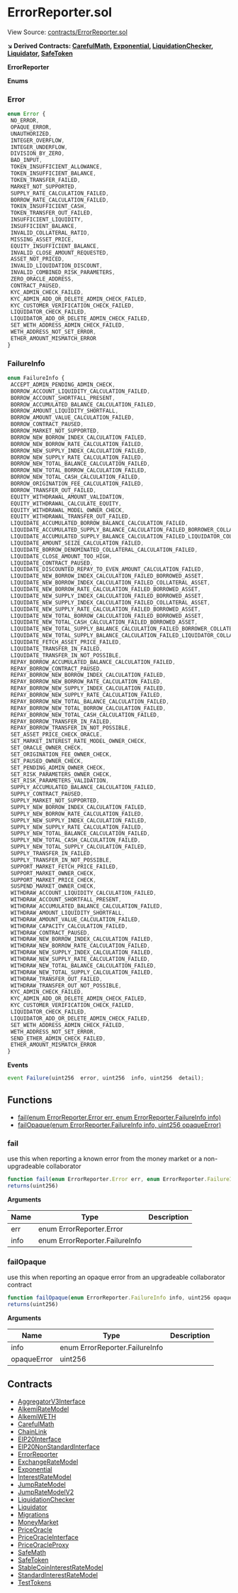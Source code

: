# ErrorReporter.sol

View Source: [contracts/ErrorReporter.sol](../contracts/ErrorReporter.sol)

**↘ Derived Contracts: [CarefulMath](CarefulMath.md), [Exponential](Exponential.md), [LiquidationChecker](LiquidationChecker.md), [Liquidator](Liquidator.md), [SafeToken](SafeToken.md)**

**ErrorReporter**

**Enums**
### Error

```js
enum Error {
 NO_ERROR,
 OPAQUE_ERROR,
 UNAUTHORIZED,
 INTEGER_OVERFLOW,
 INTEGER_UNDERFLOW,
 DIVISION_BY_ZERO,
 BAD_INPUT,
 TOKEN_INSUFFICIENT_ALLOWANCE,
 TOKEN_INSUFFICIENT_BALANCE,
 TOKEN_TRANSFER_FAILED,
 MARKET_NOT_SUPPORTED,
 SUPPLY_RATE_CALCULATION_FAILED,
 BORROW_RATE_CALCULATION_FAILED,
 TOKEN_INSUFFICIENT_CASH,
 TOKEN_TRANSFER_OUT_FAILED,
 INSUFFICIENT_LIQUIDITY,
 INSUFFICIENT_BALANCE,
 INVALID_COLLATERAL_RATIO,
 MISSING_ASSET_PRICE,
 EQUITY_INSUFFICIENT_BALANCE,
 INVALID_CLOSE_AMOUNT_REQUESTED,
 ASSET_NOT_PRICED,
 INVALID_LIQUIDATION_DISCOUNT,
 INVALID_COMBINED_RISK_PARAMETERS,
 ZERO_ORACLE_ADDRESS,
 CONTRACT_PAUSED,
 KYC_ADMIN_CHECK_FAILED,
 KYC_ADMIN_ADD_OR_DELETE_ADMIN_CHECK_FAILED,
 KYC_CUSTOMER_VERIFICATION_CHECK_FAILED,
 LIQUIDATOR_CHECK_FAILED,
 LIQUIDATOR_ADD_OR_DELETE_ADMIN_CHECK_FAILED,
 SET_WETH_ADDRESS_ADMIN_CHECK_FAILED,
 WETH_ADDRESS_NOT_SET_ERROR,
 ETHER_AMOUNT_MISMATCH_ERROR
}
```

### FailureInfo

```js
enum FailureInfo {
 ACCEPT_ADMIN_PENDING_ADMIN_CHECK,
 BORROW_ACCOUNT_LIQUIDITY_CALCULATION_FAILED,
 BORROW_ACCOUNT_SHORTFALL_PRESENT,
 BORROW_ACCUMULATED_BALANCE_CALCULATION_FAILED,
 BORROW_AMOUNT_LIQUIDITY_SHORTFALL,
 BORROW_AMOUNT_VALUE_CALCULATION_FAILED,
 BORROW_CONTRACT_PAUSED,
 BORROW_MARKET_NOT_SUPPORTED,
 BORROW_NEW_BORROW_INDEX_CALCULATION_FAILED,
 BORROW_NEW_BORROW_RATE_CALCULATION_FAILED,
 BORROW_NEW_SUPPLY_INDEX_CALCULATION_FAILED,
 BORROW_NEW_SUPPLY_RATE_CALCULATION_FAILED,
 BORROW_NEW_TOTAL_BALANCE_CALCULATION_FAILED,
 BORROW_NEW_TOTAL_BORROW_CALCULATION_FAILED,
 BORROW_NEW_TOTAL_CASH_CALCULATION_FAILED,
 BORROW_ORIGINATION_FEE_CALCULATION_FAILED,
 BORROW_TRANSFER_OUT_FAILED,
 EQUITY_WITHDRAWAL_AMOUNT_VALIDATION,
 EQUITY_WITHDRAWAL_CALCULATE_EQUITY,
 EQUITY_WITHDRAWAL_MODEL_OWNER_CHECK,
 EQUITY_WITHDRAWAL_TRANSFER_OUT_FAILED,
 LIQUIDATE_ACCUMULATED_BORROW_BALANCE_CALCULATION_FAILED,
 LIQUIDATE_ACCUMULATED_SUPPLY_BALANCE_CALCULATION_FAILED_BORROWER_COLLATERAL_ASSET,
 LIQUIDATE_ACCUMULATED_SUPPLY_BALANCE_CALCULATION_FAILED_LIQUIDATOR_COLLATERAL_ASSET,
 LIQUIDATE_AMOUNT_SEIZE_CALCULATION_FAILED,
 LIQUIDATE_BORROW_DENOMINATED_COLLATERAL_CALCULATION_FAILED,
 LIQUIDATE_CLOSE_AMOUNT_TOO_HIGH,
 LIQUIDATE_CONTRACT_PAUSED,
 LIQUIDATE_DISCOUNTED_REPAY_TO_EVEN_AMOUNT_CALCULATION_FAILED,
 LIQUIDATE_NEW_BORROW_INDEX_CALCULATION_FAILED_BORROWED_ASSET,
 LIQUIDATE_NEW_BORROW_INDEX_CALCULATION_FAILED_COLLATERAL_ASSET,
 LIQUIDATE_NEW_BORROW_RATE_CALCULATION_FAILED_BORROWED_ASSET,
 LIQUIDATE_NEW_SUPPLY_INDEX_CALCULATION_FAILED_BORROWED_ASSET,
 LIQUIDATE_NEW_SUPPLY_INDEX_CALCULATION_FAILED_COLLATERAL_ASSET,
 LIQUIDATE_NEW_SUPPLY_RATE_CALCULATION_FAILED_BORROWED_ASSET,
 LIQUIDATE_NEW_TOTAL_BORROW_CALCULATION_FAILED_BORROWED_ASSET,
 LIQUIDATE_NEW_TOTAL_CASH_CALCULATION_FAILED_BORROWED_ASSET,
 LIQUIDATE_NEW_TOTAL_SUPPLY_BALANCE_CALCULATION_FAILED_BORROWER_COLLATERAL_ASSET,
 LIQUIDATE_NEW_TOTAL_SUPPLY_BALANCE_CALCULATION_FAILED_LIQUIDATOR_COLLATERAL_ASSET,
 LIQUIDATE_FETCH_ASSET_PRICE_FAILED,
 LIQUIDATE_TRANSFER_IN_FAILED,
 LIQUIDATE_TRANSFER_IN_NOT_POSSIBLE,
 REPAY_BORROW_ACCUMULATED_BALANCE_CALCULATION_FAILED,
 REPAY_BORROW_CONTRACT_PAUSED,
 REPAY_BORROW_NEW_BORROW_INDEX_CALCULATION_FAILED,
 REPAY_BORROW_NEW_BORROW_RATE_CALCULATION_FAILED,
 REPAY_BORROW_NEW_SUPPLY_INDEX_CALCULATION_FAILED,
 REPAY_BORROW_NEW_SUPPLY_RATE_CALCULATION_FAILED,
 REPAY_BORROW_NEW_TOTAL_BALANCE_CALCULATION_FAILED,
 REPAY_BORROW_NEW_TOTAL_BORROW_CALCULATION_FAILED,
 REPAY_BORROW_NEW_TOTAL_CASH_CALCULATION_FAILED,
 REPAY_BORROW_TRANSFER_IN_FAILED,
 REPAY_BORROW_TRANSFER_IN_NOT_POSSIBLE,
 SET_ASSET_PRICE_CHECK_ORACLE,
 SET_MARKET_INTEREST_RATE_MODEL_OWNER_CHECK,
 SET_ORACLE_OWNER_CHECK,
 SET_ORIGINATION_FEE_OWNER_CHECK,
 SET_PAUSED_OWNER_CHECK,
 SET_PENDING_ADMIN_OWNER_CHECK,
 SET_RISK_PARAMETERS_OWNER_CHECK,
 SET_RISK_PARAMETERS_VALIDATION,
 SUPPLY_ACCUMULATED_BALANCE_CALCULATION_FAILED,
 SUPPLY_CONTRACT_PAUSED,
 SUPPLY_MARKET_NOT_SUPPORTED,
 SUPPLY_NEW_BORROW_INDEX_CALCULATION_FAILED,
 SUPPLY_NEW_BORROW_RATE_CALCULATION_FAILED,
 SUPPLY_NEW_SUPPLY_INDEX_CALCULATION_FAILED,
 SUPPLY_NEW_SUPPLY_RATE_CALCULATION_FAILED,
 SUPPLY_NEW_TOTAL_BALANCE_CALCULATION_FAILED,
 SUPPLY_NEW_TOTAL_CASH_CALCULATION_FAILED,
 SUPPLY_NEW_TOTAL_SUPPLY_CALCULATION_FAILED,
 SUPPLY_TRANSFER_IN_FAILED,
 SUPPLY_TRANSFER_IN_NOT_POSSIBLE,
 SUPPORT_MARKET_FETCH_PRICE_FAILED,
 SUPPORT_MARKET_OWNER_CHECK,
 SUPPORT_MARKET_PRICE_CHECK,
 SUSPEND_MARKET_OWNER_CHECK,
 WITHDRAW_ACCOUNT_LIQUIDITY_CALCULATION_FAILED,
 WITHDRAW_ACCOUNT_SHORTFALL_PRESENT,
 WITHDRAW_ACCUMULATED_BALANCE_CALCULATION_FAILED,
 WITHDRAW_AMOUNT_LIQUIDITY_SHORTFALL,
 WITHDRAW_AMOUNT_VALUE_CALCULATION_FAILED,
 WITHDRAW_CAPACITY_CALCULATION_FAILED,
 WITHDRAW_CONTRACT_PAUSED,
 WITHDRAW_NEW_BORROW_INDEX_CALCULATION_FAILED,
 WITHDRAW_NEW_BORROW_RATE_CALCULATION_FAILED,
 WITHDRAW_NEW_SUPPLY_INDEX_CALCULATION_FAILED,
 WITHDRAW_NEW_SUPPLY_RATE_CALCULATION_FAILED,
 WITHDRAW_NEW_TOTAL_BALANCE_CALCULATION_FAILED,
 WITHDRAW_NEW_TOTAL_SUPPLY_CALCULATION_FAILED,
 WITHDRAW_TRANSFER_OUT_FAILED,
 WITHDRAW_TRANSFER_OUT_NOT_POSSIBLE,
 KYC_ADMIN_CHECK_FAILED,
 KYC_ADMIN_ADD_OR_DELETE_ADMIN_CHECK_FAILED,
 KYC_CUSTOMER_VERIFICATION_CHECK_FAILED,
 LIQUIDATOR_CHECK_FAILED,
 LIQUIDATOR_ADD_OR_DELETE_ADMIN_CHECK_FAILED,
 SET_WETH_ADDRESS_ADMIN_CHECK_FAILED,
 WETH_ADDRESS_NOT_SET_ERROR,
 SEND_ETHER_ADMIN_CHECK_FAILED,
 ETHER_AMOUNT_MISMATCH_ERROR
}
```

**Events**

```js
event Failure(uint256  error, uint256  info, uint256  detail);
```

## Functions

- [fail(enum ErrorReporter.Error err, enum ErrorReporter.FailureInfo info)](#fail)
- [failOpaque(enum ErrorReporter.FailureInfo info, uint256 opaqueError)](#failopaque)

### fail

use this when reporting a known error from the money market or a non-upgradeable collaborator

```js
function fail(enum ErrorReporter.Error err, enum ErrorReporter.FailureInfo info) internal nonpayable
returns(uint256)
```

**Arguments**

| Name        | Type           | Description  |
| ------------- |------------- | -----|
| err | enum ErrorReporter.Error |  | 
| info | enum ErrorReporter.FailureInfo |  | 

### failOpaque

use this when reporting an opaque error from an upgradeable collaborator contract

```js
function failOpaque(enum ErrorReporter.FailureInfo info, uint256 opaqueError) internal nonpayable
returns(uint256)
```

**Arguments**

| Name        | Type           | Description  |
| ------------- |------------- | -----|
| info | enum ErrorReporter.FailureInfo |  | 
| opaqueError | uint256 |  | 

## Contracts

* [AggregatorV3Interface](AggregatorV3Interface.md)
* [AlkemiRateModel](AlkemiRateModel.md)
* [AlkemiWETH](AlkemiWETH.md)
* [CarefulMath](CarefulMath.md)
* [ChainLink](ChainLink.md)
* [EIP20Interface](EIP20Interface.md)
* [EIP20NonStandardInterface](EIP20NonStandardInterface.md)
* [ErrorReporter](ErrorReporter.md)
* [ExchangeRateModel](ExchangeRateModel.md)
* [Exponential](Exponential.md)
* [InterestRateModel](InterestRateModel.md)
* [JumpRateModel](JumpRateModel.md)
* [JumpRateModelV2](JumpRateModelV2.md)
* [LiquidationChecker](LiquidationChecker.md)
* [Liquidator](Liquidator.md)
* [Migrations](Migrations.md)
* [MoneyMarket](MoneyMarket.md)
* [PriceOracle](PriceOracle.md)
* [PriceOracleInterface](PriceOracleInterface.md)
* [PriceOracleProxy](PriceOracleProxy.md)
* [SafeMath](SafeMath.md)
* [SafeToken](SafeToken.md)
* [StableCoinInterestRateModel](StableCoinInterestRateModel.md)
* [StandardInterestRateModel](StandardInterestRateModel.md)
* [TestTokens](TestTokens.md)
